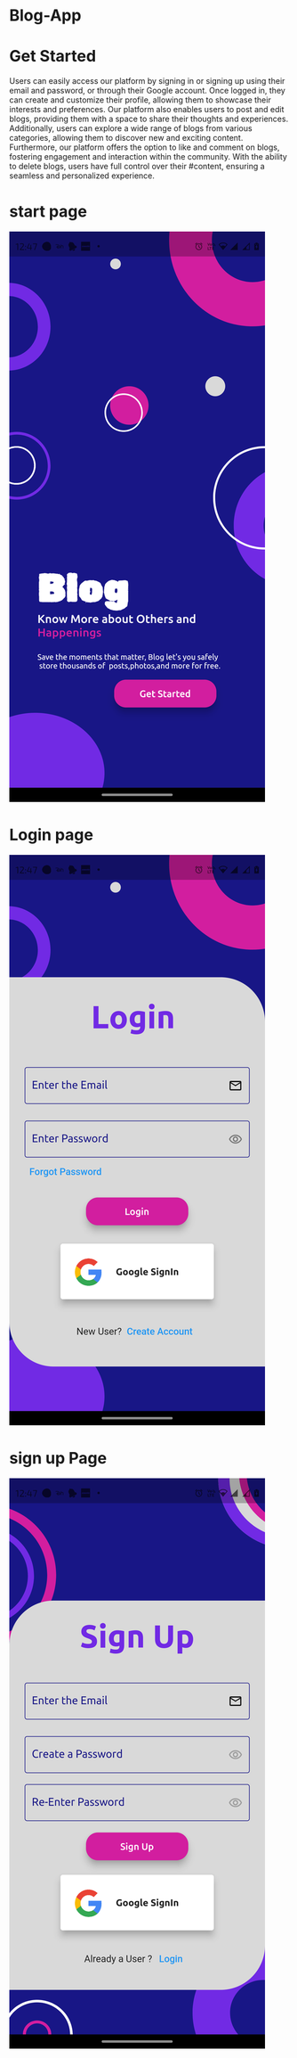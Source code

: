 # Blog-App

# Get Started 
 Users can easily access our platform by signing in or signing up using their email and password, or through their Google account. Once logged in, they can create and customize their profile, allowing them to showcase their interests and 
 preferences. Our platform also enables users to post and edit blogs, providing them with a space to share their thoughts and experiences. Additionally, users can explore a wide range of blogs from various categories, allowing them to 
 discover new and exciting content. Furthermore, our platform offers the option to like and comment on blogs, fostering engagement and interaction within the community. With the ability to delete blogs, users have full control over their #content, ensuring a seamless and personalized experience.
 # start page
![Alt text](Screenshot_20231024-124704.png)
# Login page

![Alt text](Screenshot_20231024-124711.png)
# sign up Page
![Alt text](Screenshot_20231024-124714.png)